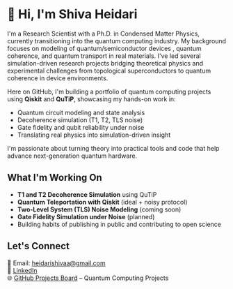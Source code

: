 # 👋 Hi, I'm Shiva Heidari

I'm a Research Scientist with a Ph.D. in Condensed Matter Physics, currently transitioning into the quantum computing industry. My background focuses on modeling of quantum/semiconductor devices , quantum coherence, and quantum transport in real materials. I've led several simulation-driven research projects bridging theoretical physics and experimental challenges from topological superconductors to quantum coherence in device environments.

Here on GitHub, I'm building a portfolio of quantum computing projects using **Qiskit** and **QuTiP**, showcasing my hands-on work in:

- Quantum circuit modeling and state analysis
- Decoherence simulation (T1, T2, TLS noise)
- Gate fidelity and qubit reliability under noise
- Translating real physics into simulation-driven insight

I'm passionate about turning theory into practical tools and code that help advance next-generation quantum hardware.


## What I'm Working On

- **T1 and T2 Decoherence Simulation** using QuTiP  
- **Quantum Teleportation with Qiskit** (ideal + noisy protocol)  
- **Two-Level System (TLS) Noise Modeling** (coming soon)  
- **Gate Fidelity Simulation under Noise** (planned)  
- Building habits of publishing in public and contributing to open science


## Let's Connect

📧 Email: heidarishivaa@gmail.com  
🔗 [LinkedIn](https://www.linkedin.com/in/shivaheidari)  
🌐 [GitHub Projects Board](https://github.com/users/Shiva-Heidari/projects/1) – Quantum Computing Projects

